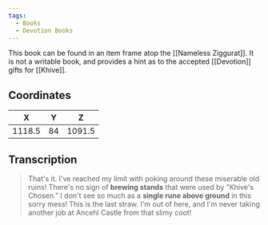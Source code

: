 ```yaml
---
tags:
  - Books
  - Devotion Books
---
```


This book can be found in an item frame atop the [[Nameless Ziggurat]]. It is not a writable book, and provides a hint as to the accepted [[Devotion]] gifts for [[Khive]].

## Coordinates
| **X**  | **Y** | **Z**  |
| :----: | :---: | :----: |
| 1118.5 |  84   | 1091.5 |

## Transcription
> That's it. I've reached my limit with poking around these miserable old ruins! There's no sign of **brewing stands** that were used by "Khive's Chosen." I don't see so much as a **single rune above ground** in this sorry mess! This is the last straw. I'm out of here, and I'm never taking another job at Ancehl Castle from that slimy coot!

